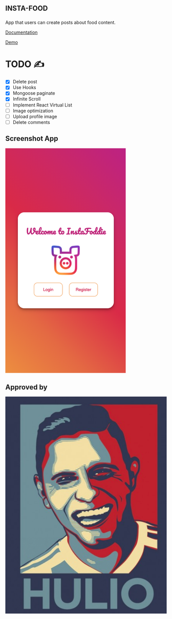 ## INSTA-FOOD

###

App that users can create posts about food content.

[Documentation](insta-food-doc/README.md)

[Demo](http://instafood.surge.sh/#/)

# TODO ✍️

- [x] Delete post
- [x] Use Hooks
- [x] Mongoose paginate
- [x] Infinite Scroll
- [ ] Implement React Virtual List
- [ ] Image optimization
- [ ] Upload profile image
- [ ] Delete comments

## Screenshot App

![Welcome page](insta-food-doc/images/screenshot2.png)

## Approved by

![hulio](insta-food-doc/images/hulio.png)
